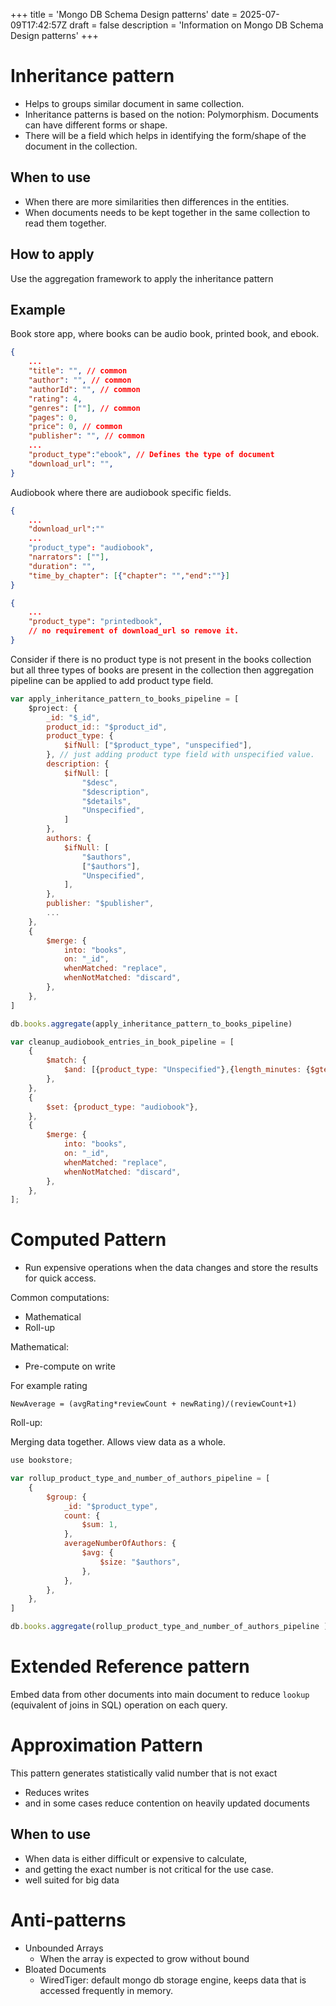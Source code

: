 +++
title = 'Mongo DB Schema Design patterns'
date = 2025-07-09T17:42:57Z
draft = false
description = 'Information on Mongo DB Schema Design patterns'
+++

# Inheritance pattern

- Helps to groups similar document in same collection.
- Inheritance patterns is based on the notion: Polymorphism. Documents can have different forms or shape.
- There will be a field which helps in identifying the form/shape of the document in the collection. 

## When to use

- When there are more similarities then differences in the entities.
- When documents needs to be kept together in the same collection to read them together.

## How to apply

Use the aggregation framework to apply the inheritance pattern

## Example

Book store app, where books can be audio book, printed book, and ebook.

```json
{
    ...
    "title": "", // common
    "author": "", // common
    "authorId": "", // common
    "rating": 4, 
    "genres": [""], // common
    "pages": 0,
    "price": 0, // common
    "publisher": "", // common
    ...
    "product_type":"ebook", // Defines the type of document
    "download_url": "",
}
```

Audiobook where there are audiobook specific fields.
```json
{
    ...
    "download_url":""
    ...
    "product_type": "audiobook",
    "narrators": [""],
    "duration": "",
    "time_by_chapter": [{"chapter": "","end":""}]
}
```

```json
{
    ...
    "product_type": "printedbook",
    // no requirement of download_url so remove it.
}
```

Consider if there is no product type is not present in the books collection but all three types of books are present in the collection then aggregation pipeline can be applied to add product type field.


```js
var apply_inheritance_pattern_to_books_pipeline = [
    $project: {
        _id: "$_id",
        product_id:: "$product_id",
        product_type: {
            $ifNull: ["$product_type", "unspecified"],
        }, // just adding product type field with unspecified value.
        description: {
            $ifNull: [
                "$desc",
                "$description",
                "$details",
                "Unspecified",
            ]
        },
        authors: {
            $ifNull: [
                "$authors",
                ["$authors"],
                "Unspecified",
            ],
        },
        publisher: "$publisher",
        ...
    },
    {
        $merge: {
            into: "books",
            on: "_id",
            whenMatched: "replace",
            whenNotMatched: "discard",
        },
    },
]

db.books.aggregate(apply_inheritance_pattern_to_books_pipeline)
```

```js
var cleanup_audiobook_entries_in_book_pipeline = [
    {
        $match: {
            $and: [{product_type: "Unspecified"},{length_minutes: {$gte: 0}}],
        },
    },
    {
        $set: {product_type: "audiobook"},
    },
    {
        $merge: {
            into: "books",
            on: "_id",
            whenMatched: "replace",
            whenNotMatched: "discard",
        },
    },
];
```


# Computed Pattern

- Run expensive operations when the data changes and store the results for quick access.

Common computations:

- Mathematical
- Roll-up

Mathematical:

- Pre-compute on write

For example rating

```
NewAverage = (avgRating*reviewCount + newRating)/(reviewCount+1) 
```

Roll-up:

Merging data together. Allows view data as a whole.

```js
use bookstore;

var rollup_product_type_and_number_of_authors_pipeline = [
    {
        $group: {
            _id: "$product_type",
            count: {
                $sum: 1,
            },
            averageNumberOfAuthors: {
                $avg: {
                    $size: "$authors",
                },
            },
        },
    },
]

db.books.aggregate(rollup_product_type_and_number_of_authors_pipeline )
```

# Extended Reference pattern

Embed data from other documents into main document to reduce `lookup` (equivalent of joins in SQL) operation on each query.

# Approximation Pattern

This pattern generates statistically valid number that is not exact

- Reduces writes
- and in some cases reduce contention on heavily updated documents

## When to use

- When data is either difficult or expensive to calculate, 
- and getting the exact number is not critical for the use case.
- well suited for big data

# Anti-patterns

- Unbounded Arrays
    - When the array is expected to grow without bound
- Bloated Documents
    - WiredTiger: default mongo db storage engine, keeps data that is accessed frequently in memory. 